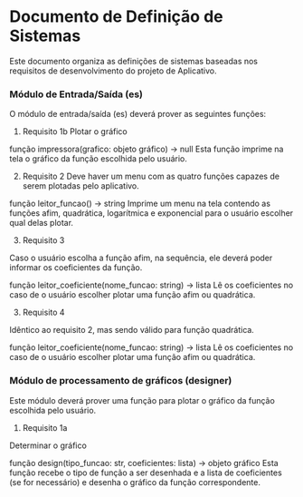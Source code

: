# Documento de Definição de Sistemas

Este documento organiza as definições de sistemas baseadas nos requisitos de desenvolvimento do projeto de Aplicativo.


### Módulo de Entrada/Saída (es)
O módulo de entrada/saída (es) deverá prover as seguintes funções:

1. Requisito 1b
Plotar o gráfico

função impressora(grafico: objeto gráfico) -> null
Esta função imprime na tela o gráfico da função escolhida pelo usuário. 

2. Requisito 2
Deve haver um menu com as quatro funções capazes de serem plotadas pelo aplicativo.

função leitor_funcao() -> string
Imprime um menu na tela contendo as funções afim, quadrática, logarítmica e exponencial para o usuário escolher qual delas plotar.

3. Requisito 3

Caso o usuário escolha a função afim, na sequência, ele deverá poder informar os coeficientes da função.


função leitor_coeficiente(nome_funcao: string) -> lista 
Lê os coeficientes no caso de o usuário escolher plotar uma função afim ou quadrática.

3. Requisito 4

Idêntico ao requisito 2, mas sendo válido para função quadrática.

função leitor_coeficiente(nome_funcao: string) -> lista 
Lê os coeficientes no caso de o usuário escolher plotar uma função afim ou quadrática.



### Módulo de processamento de gráficos (designer)
Este módulo deverá prover uma função para plotar o gráfico da função escolhida pelo usuário.

1. Requisito 1a

Determinar o gráfico

função design(tipo_funcao: str, coeficientes: lista) -> objeto gráfico
Esta função recebe o tipo de função a ser desenhada e a lista de coeficientes (se for necessário) e desenha o gráfico da função correspondente.